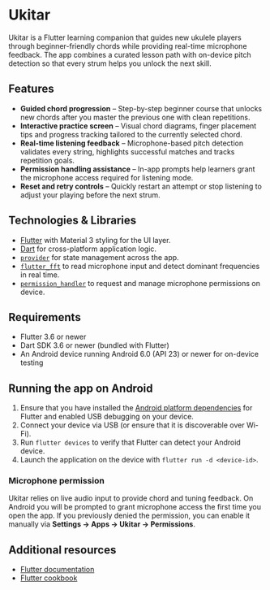 # Ukitar

Ukitar is a Flutter learning companion that guides new ukulele players through
beginner-friendly chords while providing real-time microphone feedback. The app
combines a curated lesson path with on-device pitch detection so that every
strum helps you unlock the next skill.

## Features

- **Guided chord progression** – Step-by-step beginner course that unlocks new
  chords after you master the previous one with clean repetitions.
- **Interactive practice screen** – Visual chord diagrams, finger placement tips
  and progress tracking tailored to the currently selected chord.
- **Real-time listening feedback** – Microphone-based pitch detection validates
  every string, highlights successful matches and tracks repetition goals.
- **Permission handling assistance** – In-app prompts help learners grant the
  microphone access required for listening mode.
- **Reset and retry controls** – Quickly restart an attempt or stop listening to
  adjust your playing before the next strum.

## Technologies & Libraries

- [Flutter](https://flutter.dev/) with Material 3 styling for the UI layer.
- [Dart](https://dart.dev/) for cross-platform application logic.
- [`provider`](https://pub.dev/packages/provider) for state management across the
  app.
- [`flutter_fft`](https://pub.dev/packages/flutter_fft) to read microphone input
  and detect dominant frequencies in real time.
- [`permission_handler`](https://pub.dev/packages/permission_handler) to request
  and manage microphone permissions on device.

## Requirements

- Flutter 3.6 or newer
- Dart SDK 3.6 or newer (bundled with Flutter)
- An Android device running Android 6.0 (API 23) or newer for on-device testing

## Running the app on Android

1. Ensure that you have installed the [Android platform
   dependencies](https://docs.flutter.dev/get-started/install) for Flutter and
   enabled USB debugging on your device.
2. Connect your device via USB (or ensure that it is discoverable over Wi-Fi).
3. Run `flutter devices` to verify that Flutter can detect your Android device.
4. Launch the application on the device with `flutter run -d <device-id>`.

### Microphone permission

Ukitar relies on live audio input to provide chord and tuning feedback. On
Android you will be prompted to grant microphone access the first time you open
the app. If you previously denied the permission, you can enable it manually via
**Settings → Apps → Ukitar → Permissions**.

## Additional resources

- [Flutter documentation](https://docs.flutter.dev/)
- [Flutter cookbook](https://docs.flutter.dev/cookbook)
